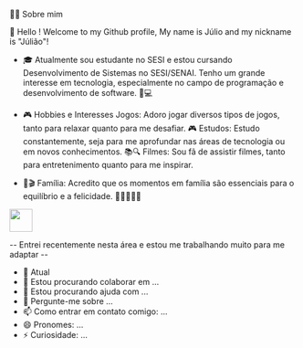 👨‍💻 Sobre mim

👋 Hello ! Welcome to my Github profile,
 My name is Júlio and my nickname is "Júlião"!

- 🎓 Atualmente sou estudante no SESI e estou cursando Desenvolvimento de Sistemas no SESI/SENAI. Tenho um grande interesse em tecnologia, especialmente no campo de programação e desenvolvimento de software. 🚀💻

- 🎮 Hobbies e Interesses
Jogos: Adoro jogar diversos tipos de jogos, tanto para relaxar quanto para me desafiar. 🎮
Estudos: Estudo constantemente, seja para me aprofundar nas áreas de tecnologia ou em novos conhecimentos. 📚🔍
Filmes: Sou fã de assistir filmes, tanto para entretenimento quanto para me inspirar. 

- 🍿🎬
Família: Acredito que os momentos em família são essenciais para o equilíbrio e a felicidade. 👨‍👩‍👧‍👦💖

<img loading="lazy" src="https://cdn.jsdelivr.net/gh/devicons/devicon/icons/git/git-original.svg" width="40" height="40"/>

-- Entrei recentemente nesta área e estou me trabalhando muito para me adaptar --

                               

- 🌱 Atual
- 👯 Estou procurando colaborar em ...
- 🤔 Estou procurando ajuda com ...
- 💬 Pergunte-me sobre ...
- 📫 Como entrar em contato comigo: ...
- 😄 Pronomes: ...
- ⚡ Curiosidade: ...



